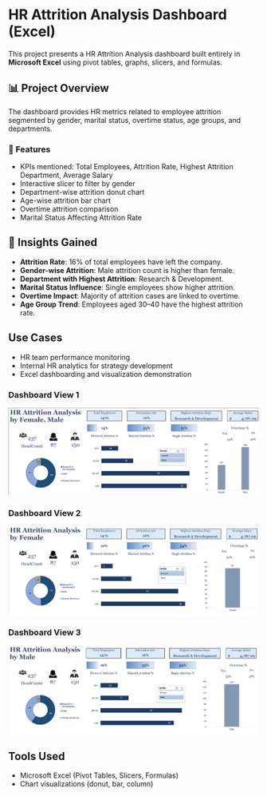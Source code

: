 # HR Attrition Analysis Dashboard (Excel)

This project presents a HR Attrition Analysis dashboard built entirely in **Microsoft Excel** using pivot tables, graphs, slicers, and formulas.

## 📊 Project Overview

The dashboard provides HR metrics related to employee attrition segmented by gender, marital status, overtime status, age groups, and departments.

### 📌 Features
- KPIs mentioned: Total Employees, Attrition Rate, Highest Attrition Department, Average Salary
- Interactive slicer to filter by gender
- Department-wise attrition donut chart
- Age-wise attrition bar chart
- Overtime attrition comparison
- Marital Status Affecting Attrition Rate

## 🧠 Insights Gained

- **Attrition Rate**: 16% of total employees have left the company.
- **Gender-wise Attrition**: Male attrition count is higher than female.
- **Department with Highest Attrition**: Research & Development.
- **Marital Status Influence**: Single employees show higher attrition.
- **Overtime Impact**: Majority of attrition cases are linked to overtime.
- **Age Group Trend**: Employees aged 30–40 have the highest attrition rate.

## Use Cases
- HR team performance monitoring
- Internal HR analytics for strategy development
- Excel dashboarding and visualization demonstration

### Dashboard View 1
![Dashboard View 1](Dashboard_View_1.png)

### Dashboard View 2
![Dashboard View 2](Dashboard_View_2.png)

### Dashboard View 3
![Dashboard View 3](Dashboard_View_3.png)



## Tools Used
- Microsoft Excel (Pivot Tables, Slicers, Formulas)
- Chart visualizations (donut, bar, column)


